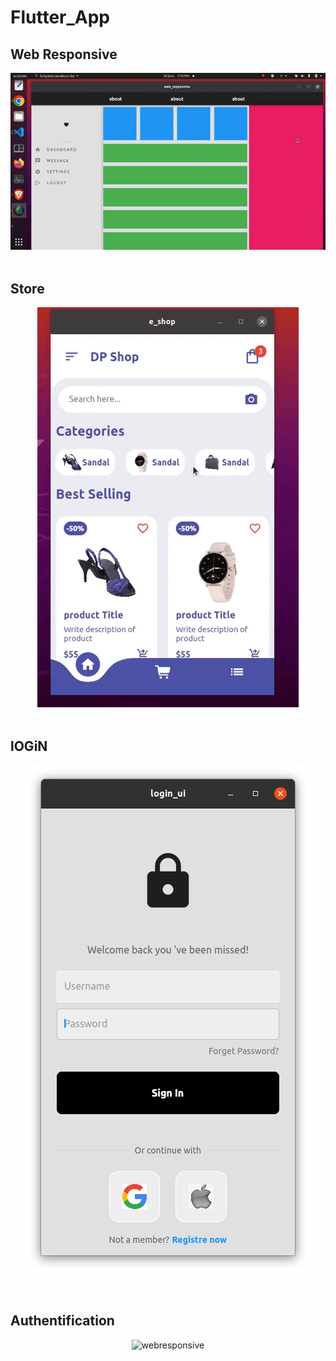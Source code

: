 # Flutter_App

## Web Responsive
<center>
<img src="web_responsive/responsive.gif" alt="webresponsive">
</center>
<br/>

## Store
<center>
<img src="e_shop/STORE.gif" alt="webresponsive" >
</center>
<br/>

## lOGiN
<p style="text-align:center;">

<img src="login_ui/LOGIN.png" alt="webresponsive">
</p>
<br/>

## Authentification 

<center>
<img src="authentication_ui/UI_AUTH.gif" alt="webresponsive">
</center>

